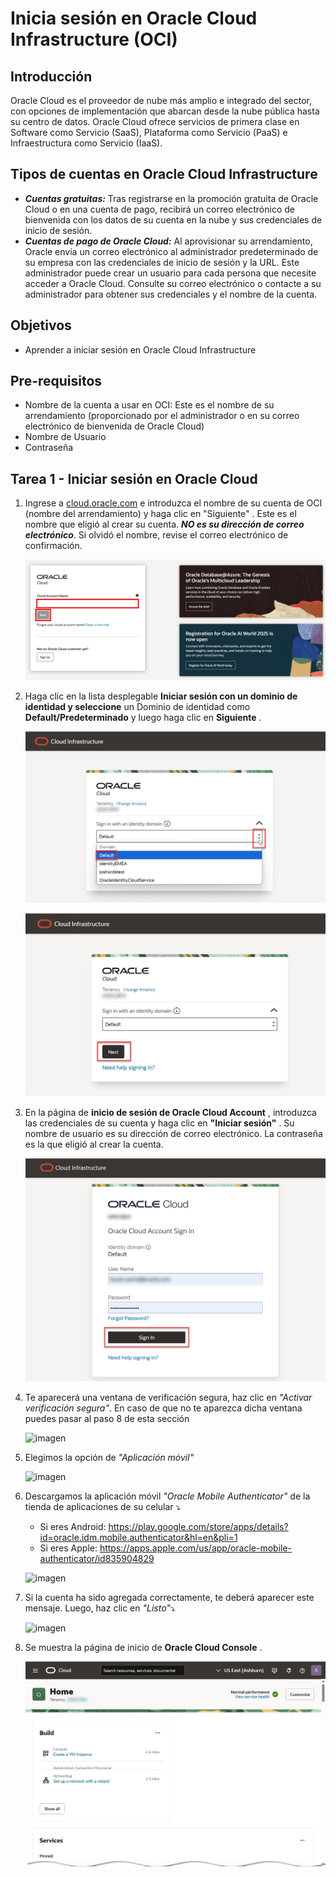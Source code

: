# Inicia sesión en Oracle Cloud Infrastructure (OCI)
## Introducción
Oracle Cloud es el proveedor de nube más amplio e integrado del sector, con opciones de implementación que abarcan desde la nube pública hasta su centro de datos. Oracle Cloud ofrece servicios de primera clase en Software como Servicio (SaaS), Plataforma como Servicio (PaaS) e Infraestructura como Servicio (IaaS).
## Tipos de cuentas en Oracle Cloud Infrastructure
- ***Cuentas gratuitas:*** Tras registrarse en la promoción gratuita de Oracle Cloud o en una cuenta de pago, recibirá un correo electrónico de bienvenida con los datos de su cuenta en la nube y sus credenciales de inicio de sesión.
- ***Cuentas de pago de Oracle Cloud:*** Al aprovisionar su arrendamiento, Oracle envía un correo electrónico al administrador predeterminado de su empresa con las credenciales de inicio de sesión y la URL. Este administrador puede crear un usuario para cada persona que necesite acceder a Oracle Cloud. Consulte su correo electrónico o contacte a su administrador para obtener sus credenciales y el nombre de la cuenta.

## Objetivos
- Aprender a iniciar sesión en Oracle Cloud Infrastructure
## Pre-requisitos
- Nombre de la cuenta a usar en OCI: Este es el nombre de su arrendamiento (proporcionado por el administrador o en su correo electrónico de bienvenida de Oracle Cloud)
- Nombre de Usuario
- Contraseña

## Tarea 1 - Iniciar sesión en Oracle Cloud
1. Ingrese a  [cloud.oracle.com](https://cloud.oracle.com/) e introduzca el nombre de su cuenta de OCI (nombre del arrendamiento) y haga clic en "Siguiente" . Este es el nombre que eligió al crear su cuenta. ***NO es su dirección de correo electrónico***. Si olvidó el nombre, revise el correo electrónico de confirmación.

   ![imagen](../PrimerosPasos-OwnEnviroment/Imagenes/inicio-01.png)

2. Haga clic en la lista desplegable **Iniciar sesión con un dominio de identidad y seleccione** un Dominio de identidad como **Default/Predeterminado** y luego haga clic en **Siguiente** .

    ![imagen](../PrimerosPasos-OwnEnviroment/Imagenes/inicio-02.png)
   
    ![imagen](../PrimerosPasos-OwnEnviroment/Imagenes/inicio-021.png)

3. En la página de **inicio de sesión de Oracle Cloud Account** , introduzca las credenciales de su cuenta y haga clic en **"Iniciar sesión"** . Su nombre de usuario es su dirección de correo electrónico. La contraseña es la que eligió al crear la cuenta.
   
   ![imagen](../PrimerosPasos-OwnEnviroment/Imagenes/inicio-03.png)

4. Te aparecerá una ventana de verificación segura, haz clic en _"Activar verificación segura"_. En caso de que no te aparezca dicha ventana puedes pasar al paso 8 de esta sección

   ![imagen](../PrimerosPasos/imagenes/paso17.png)

5. Elegimos la opción de _"Aplicación móvil"_

   ![imagen](../PrimerosPasos/imagenes/paso18.png)

6. Descargamos la aplicación móvil _"Oracle Mobile Authenticator"_ de la tienda de aplicaciones de su celular ⤵️
    - Si eres Android: https://play.google.com/store/apps/details?id=oracle.idm.mobile.authenticator&hl=en&pli=1
    - Si eres Apple: https://apps.apple.com/us/app/oracle-mobile-authenticator/id835904829

    ![imagen](../PrimerosPasos/imagenes/paso19.png)

7. Si la cuenta ha sido agregada correctamente, te deberá aparecer este mensaje. Luego, haz clic en _"Listo"_⤵️
    
    ![imagen](../PrimerosPasos/imagenes/paso20.png)

8. Se muestra la página de inicio de **Oracle Cloud Console** .
   
   ![imagen](../PrimerosPasos-OwnEnviroment/Imagenes/inicio-05.png)

